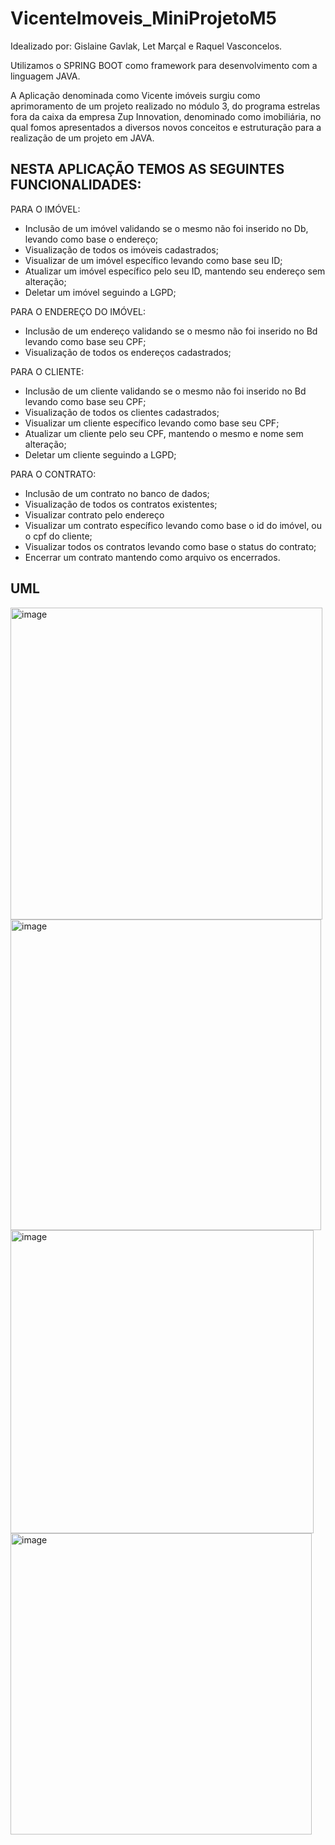 # VicenteImoveis_MiniProjetoM5

Idealizado por: Gislaine Gavlak, Let Marçal e Raquel Vasconcelos.

Utilizamos o SPRING BOOT como framework para desenvolvimento com a linguagem JAVA.

A Aplicação denominada como Vicente imóveis surgiu como aprimoramento de um projeto realizado no módulo 3, do programa
estrelas fora da caixa da empresa Zup Innovation, denominado como imobiliária, no qual fomos apresentados a diversos 
novos conceitos e estruturação para a realização de um projeto em JAVA.




NESTA APLICAÇÃO TEMOS AS SEGUINTES FUNCIONALIDADES:
-

PARA O IMÓVEL:

- Inclusão de um imóvel validando se o mesmo não foi inserido no Db, levando como base o endereço;
- Visualização de todos os imóveis cadastrados;
- Visualizar de um imóvel específico levando como base seu ID;
- Atualizar um imóvel específico pelo seu ID, mantendo seu endereço sem alteração;
- Deletar um imóvel seguindo a LGPD;

PARA O ENDEREÇO DO IMÓVEL:

- Inclusão de um endereço validando se o mesmo não foi inserido no Bd levando como base seu CPF;
- Visualização de todos os endereços cadastrados;


PARA O CLIENTE:

- Inclusão de um cliente validando se o mesmo não foi inserido no Bd levando como base seu CPF;
- Visualização de todos os clientes cadastrados;
- Visualizar um cliente específico levando como base seu CPF;
- Atualizar um cliente pelo seu CPF, mantendo o mesmo e nome sem alteração;
- Deletar um cliente seguindo a LGPD;

PARA O CONTRATO:

- Inclusão de um contrato no banco de dados;
- Visualização de todos os contratos existentes;
- Visualizar contrato pelo endereço
- Visualizar um contrato específico levando como base o id do imóvel, ou o cpf do cliente;
- Visualizar todos os contratos levando como base o status do contrato;
- Encerrar um contrato mantendo como arquivo os encerrados.

UML
-
<img width="499" alt="image" src="https://user-images.githubusercontent.com/85710746/144650896-aa437ef6-57fa-454b-a4e4-cc9f1ea5b283.png">
<img width="497" alt="image" src="https://user-images.githubusercontent.com/85710746/144650962-7267a373-00c3-4130-8256-158ee30ec959.png">
<img width="485" alt="image" src="https://user-images.githubusercontent.com/85710746/144651003-974d19c7-02fe-4cd2-bd5a-6a0f09fc86b5.png">
<img width="482" alt="image" src="https://user-images.githubusercontent.com/85710746/144651079-9b7080a2-14c6-421a-8d74-4fae7c837791.png">
